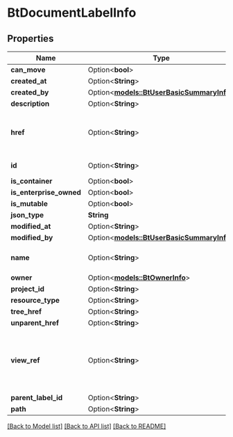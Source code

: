 # BtDocumentLabelInfo

## Properties

Name | Type | Description | Notes
------------ | ------------- | ------------- | -------------
**can_move** | Option<**bool**> |  | [optional]
**created_at** | Option<**String**> |  | [optional]
**created_by** | Option<[**models::BtUserBasicSummaryInfo**](BTUserBasicSummaryInfo.md)> |  | [optional]
**description** | Option<**String**> |  | [optional]
**href** | Option<**String**> | URI to fetch complete information of the resource. | [optional]
**id** | Option<**String**> | Id of the resource. | [optional]
**is_container** | Option<**bool**> |  | [optional]
**is_enterprise_owned** | Option<**bool**> |  | [optional]
**is_mutable** | Option<**bool**> |  | [optional]
**json_type** | **String** |  | 
**modified_at** | Option<**String**> |  | [optional]
**modified_by** | Option<[**models::BtUserBasicSummaryInfo**](BTUserBasicSummaryInfo.md)> |  | [optional]
**name** | Option<**String**> | Name of the resource. | [optional]
**owner** | Option<[**models::BtOwnerInfo**](BTOwnerInfo.md)> |  | [optional]
**project_id** | Option<**String**> |  | [optional]
**resource_type** | Option<**String**> |  | [optional]
**tree_href** | Option<**String**> |  | [optional]
**unparent_href** | Option<**String**> |  | [optional]
**view_ref** | Option<**String**> | URI to visualize the resource in a webclient if applicable. | [optional]
**parent_label_id** | Option<**String**> |  | [optional]
**path** | Option<**String**> |  | [optional]

[[Back to Model list]](../README.md#documentation-for-models) [[Back to API list]](../README.md#documentation-for-api-endpoints) [[Back to README]](../README.md)


